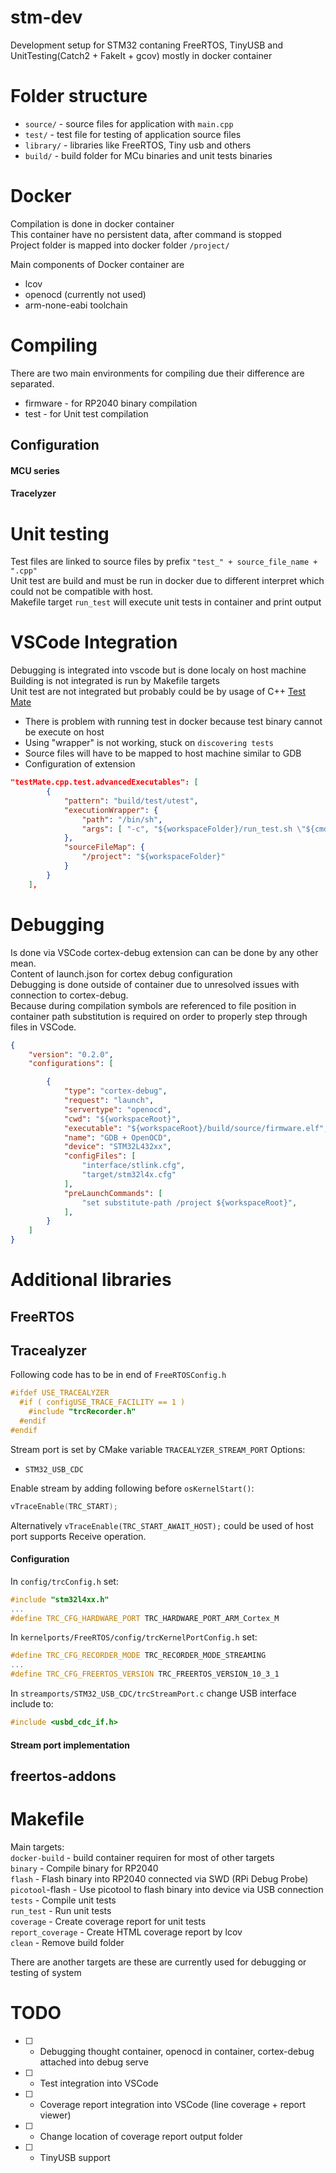 # stm-dev
Development setup for STM32 contaning FreeRTOS, TinyUSB and UnitTesting(Catch2 + FakeIt + gcov) mostly in docker container

# Folder structure  
- `source/` - source files for application with `main.cpp`  
- `test/` - test file for testing of application source files  
- `library/` - libraries like FreeRTOS, Tiny usb and others  
- `build/` - build folder for MCu binaries and unit tests binaries  
  
# Docker  
Compilation is done in docker container  
This container have no persistent data, after command is stopped  
Project folder is mapped into docker folder `/project/`  

Main components of Docker container are  
- lcov  
- openocd (currently not used)  
- arm-none-eabi toolchain  

# Compiling  
There are two main environments for compiling due their difference are separated.  
- firmware - for RP2040 binary compilation  
- test - for Unit test compilation  

## Configuration

#### MCU series

#### Tracelyzer

# Unit testing  
Test files are linked to source files by prefix `"test_" + source_file_name + ".cpp"`  
Unit test are build and must be run in docker due to different interpret which could not be compatible with host.  
Makefile target `run_test` will execute unit tests in container and print output  

# VSCode Integration  
Debugging is integrated into vscode but is done localy on host machine  
Building is not integrated is run by Makefile targets  
Unit test are not integrated but probably could be by usage of C++ [Test Mate](https://github.com/matepek/vscode-catch2-test-adapter)  
  - There is problem with running test in docker because test binary cannot be execute on host  
  - Using "wrapper" is not working, stuck on `discovering tests`  
  - Source files will have to be mapped to host machine similar to GDB  
  - Configuration of extension  
```json  
"testMate.cpp.test.advancedExecutables": [  
        {  
            "pattern": "build/test/utest",  
            "executionWrapper": {  
                "path": "/bin/sh",  
                "args": [ "-c", "${workspaceFolder}/run_test.sh \"${cmd}\" ${argsStr} 2>&1" ]  
            },  
            "sourceFileMap": {  
                "/project": "${workspaceFolder}"  
            }  
        }  
    ],  
```  

# Debugging  
Is done via VSCode cortex-debug extension can can be done by any other mean.  
Content of launch.json for cortex debug configuration  
Debugging is done outside of container due to unresolved issues with connection to cortex-debug.  
Because during compilation symbols are referenced to file position in container path substitution is required on order to properly step through files in VSCode.

```json  
{
    "version": "0.2.0",
    "configurations": [

        {
            "type": "cortex-debug",
            "request": "launch",
            "servertype": "openocd",
            "cwd": "${workspaceRoot}",
            "executable": "${workspaceRoot}/build/source/firmware.elf",
            "name": "GDB + OpenOCD",
            "device": "STM32L432xx",
            "configFiles": [
                "interface/stlink.cfg",
                "target/stm32l4x.cfg"
            ],
            "preLaunchCommands": [
                "set substitute-path /project ${workspaceRoot}",
            ],
        }
    ]
}
```  

# Additional libraries

## FreeRTOS

## Tracealyzer
Following code has to be in end of `FreeRTOSConfig.h`
```cpp
#ifdef USE_TRACEALYZER
  #if ( configUSE_TRACE_FACILITY == 1 )
    #include "trcRecorder.h"
  #endif
#endif
```

Stream port is set by CMake variable `TRACEALYZER_STREAM_PORT`
Options:
 - `STM32_USB_CDC`

Enable stream by adding following before `osKernelStart()`:
```cpp
vTraceEnable(TRC_START);
```
Alternatively `vTraceEnable(TRC_START_AWAIT_HOST);` could be used of host port supports Receive operation.

#### Configuration
In `config/trcConfig.h` set:
```cpp
#include "stm32l4xx.h"
...
#define TRC_CFG_HARDWARE_PORT TRC_HARDWARE_PORT_ARM_Cortex_M
```

In `kernelports/FreeRTOS/config/trcKernelPortConfig.h` set:
```cpp
#define TRC_CFG_RECORDER_MODE TRC_RECORDER_MODE_STREAMING
...
#define TRC_CFG_FREERTOS_VERSION TRC_FREERTOS_VERSION_10_3_1
```

In `streamports/STM32_USB_CDC/trcStreamPort.c` change USB interface include to:
```cpp
#include <usbd_cdc_if.h>
```

#### Stream port implementation

## freertos-addons

# Makefile  
Main targets:  
`docker-build` - build container requiren for most of other targets  
`binary` - Compile binary for RP2040  
`flash` - Flash binary into RP2040 connected via SWD (RPi Debug Probe)  
`picotool`-flash - Use picotool to flash binary into device via USB connection  
`tests` - Compile unit tests  
`run_test` - Run unit tests  
`coverage` - Create coverage report for unit tests  
`report_coverage` - Create HTML coverage report by lcov  
`clean` - Remove build folder  

There are another targets are these are currently used for debugging or testing of system  

# TODO
- [ ] - Debugging thought container, openocd in container, cortex-debug attached into debug serve
- [ ] - Test integration into VSCode
- [ ] - Coverage report integration into VSCode (line coverage + report viewer)
- [ ] - Change location of coverage report output folder
- [ ] - TinyUSB support
